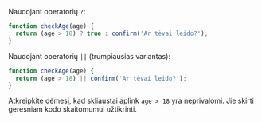 Naudojant operatorių `?`:

```js
function checkAge(age) {
  return (age > 18) ? true : confirm('Ar tėvai leido?');
}
```

Naudojant operatorių `||` (trumpiausias variantas):

```js
function checkAge(age) {
  return (age > 18) || confirm('Ar tėvai leido?');
}
```

Atkreipkite dėmesį, kad skliaustai aplink `age > 18` yra neprivalomi. Jie skirti geresniam kodo skaitomumui užtikrinti.
